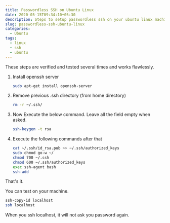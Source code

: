 ```yaml
---
title: Passwordless SSH on Ubuntu Linux
date: 2020-05-15T09:34:10+05:30
description: Steps to setup passwordless ssh on your ubuntu linux machine.
slug: passwordless-ssh-ubuntu-linux
categories:
  - Ubuntu
tags:
  - linux
  - ssh
  - ubuntu
---
```

These steps are verified and tested several times and works flawlessly.

1. Install openssh server 
	```bash
	sudo apt-get install openssh-server
	```

2. Remove previous .ssh directory (from home directory) 
	```bash
	rm -r ~/.ssh/
	```


3. Now Execute the below command. Leave all the field empty when asked. 
	```bash
	ssh-keygen -t rsa
	```


4. Execute the following commands after that 
	```bash
	cat ~/.ssh/id_rsa.pub >> ~/.ssh/authorized_keys
	sudo chmod go-w ~/
	chmod 700 ~/.ssh
	chmod 600 ~/.ssh/authorized_keys
	exec ssh-agent bash
	ssh-add
	```


That's it.

You can test on your machine.

```bash
ssh-copy-id localhost
ssh localhost
```

When you ssh localhost, it will not ask you password again.